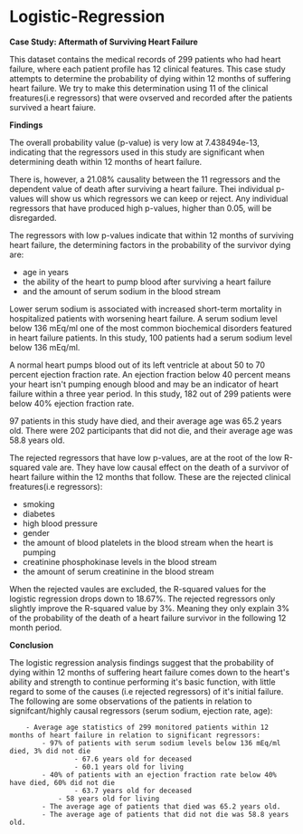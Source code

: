 # Logistic-Regression

**Case Study: Aftermath of Surviving Heart Failure**

This dataset contains the medical records of 299 patients who had 
heart failure, where each patient profile has 12 clinical features.
This case study attempts to determine the probability of dying 
within 12 months of suffering heart failure. We try to make this 
determination using 11 of the clinical freatures(i.e regressors) that 
were ovserved and recorded after the patients survived a heart faiure. 

**Findings**

The overall probability value (p-value) is very low at 7.438494e-13, indicating that the regressors 
used in this study are significant when determining death within 12 months of heart failure.

There is, however, a 21.08% causality between the 11 regressors and the dependent value of
death after surviving a heart failure. Thei individual p-values will show us which regressors we can keep or 
reject. Any individual regressors that have produced high p-values, higher than 0.05, will be disregarded.

The regressors with low p-values indicate that within 12 months of surviving heart failure,
the determining factors in the probability of the survivor dying are: 
  - age in years 
  - the ability of the heart to pump blood after surviving a heart failure 
  - and the amount of serum sodium in the blood stream
  
  
 Lower serum sodium is associated with increased short-term mortality in hospitalized patients 
 with worsening heart failure. A serum sodium level below 136 mEq/ml one of the most common biochemical 
 disorders featured in heart failure patients. In this study, 100 patients had a serum sodium level 
 below 136 mEq/ml.
 
 A normal heart pumps blood out of its left ventricle at about 50 to 70 percent ejection fraction rate. An 
 ejection fraction below 40 percent means your heart isn't pumping enough blood and may be an indicator 
 of heart failure within a three year period. In this study, 182 out of 299 patients were below 40% ejection 
 fraction rate.
 
 97 patients in this study have died, and their average age was 65.2 years old. There were 202 participants 
 that did not die, and their average age was 58.8 years old. 
 
 
 The rejected regressors that have low p-values, are at the root of the low R-squared vale are. 
 They have low causal effect on the death of a survivor of heart failure within the 12 months 
 that follow. These are the rejected clinical freatures(i.e regressors):
  - smoking
  - diabetes
  - high blood pressure
  - gender
  - the amount of blood platelets in the blood stream when the heart is pumping
  - creatinine phosphokinase levels in the blood stream
  - the amount of serum creatinine in the blood stream
  
  When the rejected vaules are excluded, the R-squared values for the logistic regression drops down to 18.67%. The 
 rejected regressors only slightly improve the R-squared value by 3%. Meaning they only explain 3% of the probability 
 of the death of a heart failure survivor in the following 12 month period.
 
 **Conclusion**
 
  The logistic regression analysis findings suggest that the probability of dying within 12 months of suffering 
heart failure comes down to the heart's ability and strength to continue performing it's basic function, with little 
regard to some of the causes (i.e rejected regressors) of it's initial failure. The following are some observations of
the patients in relation to signifcant/highly causal regressors (serum sodium, ejection rate, age):

        - Average age statistics of 299 monitored patients within 12 months of heart failure in relation to significant regressors: 
            - 97% of patients with serum sodium levels below 136 mEq/ml died, 3% did not die
	                - 67.6 years old for deceased
	                - 60.1 years old for living
            - 40% of patients with an ejection fraction rate below 40% have died, 60% did not die
                 	- 63.7 years old for deceased
	         	- 58 years old for living
            - The average age of patients that died was 65.2 years old. 
            - The average age of patients that did not die was 58.8 years old.

